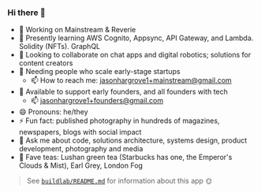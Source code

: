 ### Hi there 👋

- 🔭 Working on Mainstream & Reverie
- 🌱 Presently learning AWS Cognito, Appsync, API Gateway, and Lambda. Solidity (NFTs). GraphQL
- 👯 Looking to collaborate on chat apps and digital robotics; solutions for content creators
- 🤔 Needing people who scale early-stage startups
  - 📫 How to reach me: <jasonhargrove1+mainstream@gmail.com>
- 🤔 Available to support early founders, and all founders with tech
  - 📫 <jasonhargrove1+founders@gmail.com>
- 😄 Pronouns: he/they
- ⚡ Fun fact: published photography in hundreds of magazines, newspapers, blogs with social impact
- 💬 Ask me about code, solutions architecture, systems design, product development, photography and media
- 🍵 Fave teas: Lushan green tea (Starbucks has one, the Emperor's Clouds & Mist), Earl Grey, London Fog

> See [`buildlab/README.md`](https://github.com/jasonhargrove/jasonhargrove/blob/main/buildlab/README.md) for information about this app 🌞
